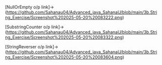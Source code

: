 [NullOrEmpty o/p link]->(https://github.com/Sahanau04/Advanced_java_SahanaU/blob/main/3b.String_Exercise/Screenshot%202025-05-20%20083222.png)

[SubstringCounter o/p link]->(https://github.com/Sahanau04/Advanced_java_SahanaU/blob/main/3b.String_Exercise/Screenshot%202025-05-20%20083322.png)

[StringReverser o/p link]->(https://github.com/Sahanau04/Advanced_java_SahanaU/blob/main/3b.String_Exercise/Screenshot%202025-05-20%20083604.png)
